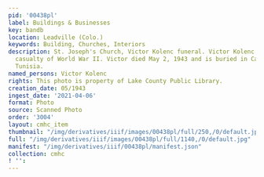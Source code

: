 ```yaml
---
pid: '00438pl'
label: Buildings & Businesses
key: bandb
location: Leadville (Colo.)
keywords: Building, Churches, Interiors
description: St. Joseph's Church, Victor Kolenc funeral. Victor Kolenc was the first
  casualty of World War II. Victor died May 2, 1943 and is buried in Carthage, Tunis,
  Tunisia.
named_persons: Victor Kolenc
rights: This photo is property of Lake County Public Library.
creation_date: 05/1943
ingest_date: '2021-04-06'
format: Photo
source: Scanned Photo
order: '3004'
layout: cmhc_item
thumbnail: "/img/derivatives/iiif/images/00438pl/full/250,/0/default.jpg"
full: "/img/derivatives/iiif/images/00438pl/full/1140,/0/default.jpg"
manifest: "/img/derivatives/iiif/00438pl/manifest.json"
collection: cmhc
! '': 
---
```

